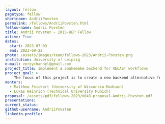 ```yaml
---
layout: fellow
pagetype: fellow
shortname: AndriiPovsten
permalink: /fellows/AndriiPovsten.html
fellow-name: Andrii Povsten
title: Andrii Povsten - IRIS-HEP Fellow
active: True
dates:
  start: 2023-07-03
  end: 2023-09-22
photo: /assets/images/team/fellows-2023/Andrii-Povsten.png
institution: University of Leipzig
e-mail: voreychannel@gmail.com
project_title: Implement a Snakemake backend for RECAST workflows
project_goal: >
    The focus of this project is to create a new backend alternative for RECAST workflows utilizing Snakemake workflow manegment system
mentors:
  - Matthew Feickert (University of Wisconsin-Madison)
  - Lukas Heinrich (Technical University Munich)
proposal: /assets/pdf/fellows-2023/U043-proposal-Andrii-Povsten.pdf
presentations:
current_status:
github-username: AndriiPovsten
linkedin-profile:
---
```

